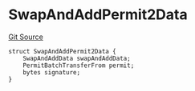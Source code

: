 # SwapAndAddPermit2Data
[Git Source](https://github.com/ArrakisFinance/arrakis-modular/blob/main/src/structs/SPrivateRouter.sol)


```solidity
struct SwapAndAddPermit2Data {
    SwapAndAddData swapAndAddData;
    PermitBatchTransferFrom permit;
    bytes signature;
}
```

